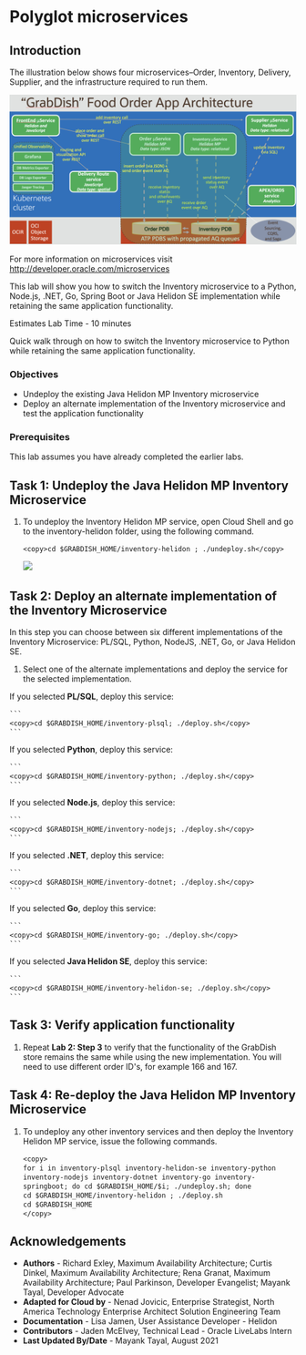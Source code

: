 # Polyglot microservices

## Introduction

The illustration below shows four microservices–Order, Inventory, Delivery, Supplier, and the infrastructure required to run them.

![](images/architecture.png " ")

For more information on microservices visit http://developer.oracle.com/microservices

This lab will show you how to switch the Inventory microservice to a Python, Node.js, .NET, Go, Spring Boot or Java Helidon SE implementation while retaining the same application functionality.

Estimates Lab Time - 10 minutes

Quick walk through on how to switch the Inventory microservice to Python while retaining the same application functionality.

[](youtube:zltpjX721PA)

### Objectives

-   Undeploy the existing Java Helidon MP Inventory microservice
-   Deploy an alternate implementation of the Inventory microservice and test the application functionality

### Prerequisites

This lab assumes you have already completed the earlier labs.

## Task 1: Undeploy the Java Helidon MP Inventory Microservice

1. To undeploy the Inventory Helidon MP service, open Cloud Shell and go to the
    inventory-helidon folder, using the following command.

    ```
    <copy>cd $GRABDISH_HOME/inventory-helidon ; ./undeploy.sh</copy>
    ```

   ![](images/undeploy-inventory-helidon-mp.png " ")

## Task 2: Deploy an alternate implementation of the Inventory Microservice

In this step you can choose between six different implementations of the Inventory Microservice: PL/SQL, Python, NodeJS, .NET, Go, or Java Helidon SE.

1. Select one of the alternate implementations and deploy the service for the selected implementation.  

  If you selected **PL/SQL**, deploy this service:

    ```
    <copy>cd $GRABDISH_HOME/inventory-plsql; ./deploy.sh</copy>
    ```

   If you selected **Python**, deploy this service:

    ```
    <copy>cd $GRABDISH_HOME/inventory-python; ./deploy.sh</copy>
    ```

   If you selected **Node.js**, deploy this service:

    ```
    <copy>cd $GRABDISH_HOME/inventory-nodejs; ./deploy.sh</copy>
    ```

   If you selected **.NET**, deploy this service:

    ```
    <copy>cd $GRABDISH_HOME/inventory-dotnet; ./deploy.sh</copy>
    ```

   If you selected **Go**, deploy this service:

    ```
    <copy>cd $GRABDISH_HOME/inventory-go; ./deploy.sh</copy>
    ```

   If you selected **Java Helidon SE**, deploy this service:

    ```
    <copy>cd $GRABDISH_HOME/inventory-helidon-se; ./deploy.sh</copy>
    ```

## Task 3: Verify application functionality

1. Repeat **Lab 2: Step 3** to verify that the functionality of the GrabDish store remains the same while using the new implementation. You will need to use different order ID's, for example 166 and 167.

## Task 4: Re-deploy the Java Helidon MP Inventory Microservice

1. To undeploy any other inventory services and then deploy the Inventory Helidon MP service, issue the following commands.

    ```
    <copy>
    for i in inventory-plsql inventory-helidon-se inventory-python inventory-nodejs inventory-dotnet inventory-go inventory-springboot; do cd $GRABDISH_HOME/$i; ./undeploy.sh; done
    cd $GRABDISH_HOME/inventory-helidon ; ./deploy.sh
    cd $GRABDISH_HOME
    </copy>
    ```

## Acknowledgements
* **Authors** - Richard Exley, Maximum Availability Architecture; Curtis Dinkel, Maximum Availability Architecture; Rena Granat, Maximum Availability Architecture; Paul Parkinson, Developer Evangelist; Mayank Tayal, Developer Advocate
* **Adapted for Cloud by** -  Nenad Jovicic, Enterprise Strategist, North America Technology Enterprise Architect Solution Engineering Team
* **Documentation** - Lisa Jamen, User Assistance Developer - Helidon
* **Contributors** - Jaden McElvey, Technical Lead - Oracle LiveLabs Intern
* **Last Updated By/Date** - Mayank Tayal, August 2021
